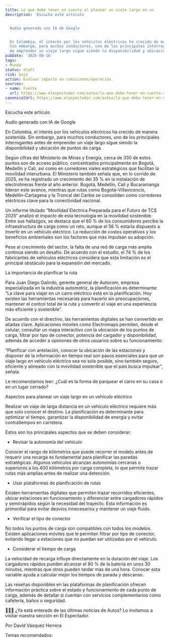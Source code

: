 ```yaml
---
title: Lo que debe tener en cuenta al planear un viaje largo en un
description: 'Escucha este artículo


  Audio generado con IA de Google


  En Colombia, el interés por los vehículos eléctricos ha crecido de manera sostenida.
  Sin embargo, para muchos conductores, uno de los principales interrogantes antes
  de emprender un viaje largo sigue siendo la disponibilidad y ubicación de…'
pubDate: '2025-08-16'
tags:
- Mundo
status: draft
risk: bajo
action: Evaluar impacto en comisiones/operación.
sources:
- name: Fuente
  url: https://www.elespectador.com/autos/lo-que-debe-tener-en-cuenta-al-planear-un-viaje-largo-en-un-carro-electrico/
canonicalUrl: https://www.elespectador.com/autos/lo-que-debe-tener-en-cuenta-al-planear-un-viaje-largo-en-un-carro-electrico/
---
```

Escucha este artículo

Audio generado con IA de Google

En Colombia, el interés por los vehículos eléctricos ha crecido de manera sostenida. Sin embargo, para muchos conductores, uno de los principales interrogantes antes de emprender un viaje largo sigue siendo la disponibilidad y ubicación de puntos de carga.

Según cifras del Ministerio de Minas y Energía, cerca de 330 de estos puntos son de acceso público, concentrados principalmente en Bogotá, Medellín y Cali, así como en corredores viales estratégicos que facilitan la movilidad interurbana. El Ministerio también señala que, en lo corrido de 2025, se ha registrado un crecimiento del 35 % en la instalación de electrolineras frente al año anterior. Bogotá, Medellín, Cali y Bucaramanga lideran este avance, mientras que rutas como Bogotá–Villavicencio, Medellín–Cartagena y la Troncal del Caribe se consolidan como corredores eléctricos clave para la conectividad nacional.

Un informe titulado “Movilidad Eléctrica Preparada para el Futuro de TCS 2025” analizó el impacto de esta tecnología en la movilidad sostenible. Entre sus hallazgos, se destaca que el 60 % de los consumidores percibe la infraestructura de carga como un reto, aunque el 56 % estaría dispuesto a invertir en un vehículo eléctrico. La reducción de costos operativos y los beneficios ambientales son los factores que más impulsan su adopción.

Pese al crecimiento del sector, la falta de una red de carga más amplia continúa siendo un desafío. De acuerdo con el estudio, el 74 % de los fabricantes de vehículos eléctricos considera que esta limitación es el principal obstáculo para la expansión del mercado.

La importancia de planificar la ruta

Para Juan Diego Galindo, gerente general de Autocom, empresa especializada en la industria automotriz, la planificación es determinante: “La clave para viajar en un carro eléctrico está en la planificación. Hoy existen las herramientas necesarias para hacerlo sin preocupaciones, mantener el control total de la ruta y convertir el viaje en una experiencia más eficiente y sostenible”.

De acuerdo con el directivo, las herramientas digitales se han convertido en aliadas clave. Aplicaciones móviles como Electromaps permiten, desde el celular, consultar un mapa interactivo con la ubicación de los puntos de carga, filtrar por tipo de conector, potencia del cargador y disponibilidad, además de acceder a opiniones de otros usuarios sobre su funcionamiento.

“Planificar con antelación, conocer la ubicación de las estaciones y disponer de la información en tiempo real son pasos esenciales para que un viaje largo en vehículo eléctrico sea no solo posible, sino también seguro, eficiente y alineado con la movilidad sostenible que el país busca impulsar”, señala.

Le recomendamos leer: ¿Cuál es la forma de parquear el carro en su casa o en un lugar cerrado?

Aspectos para planear un viaje largo en un vehículo eléctrico

Realizar un viaje de larga distancia en un vehículo eléctrico requiere más que solo conocer el destino. La planificación es determinante para optimizar el tiempo, garantizar la disponibilidad de energía y evitar contratiempos en carretera.

Estos son los principales aspectos que se deben considerar:

- Revisar la autonomía del vehículo

Conocer el rango de kilómetros que puede recorrer el modelo antes de requerir una recarga es fundamental para planificar las paradas estratégicas. Algunos vehículos alcanzan autonomías cercanas o superiores a los 400 kilómetros por carga completa, lo que permite trazar rutas más amplias antes de realizar una detención.

- Usar plataformas de planificación de rutas

Existen herramientas digitales que permiten trazar recorridos eficientes, ubicar estaciones en funcionamiento y diferenciar entre cargadores rápidos y semirrápidos según la necesidad del trayecto. Esta información es primordial para evitar desvíos innecesarios y mantener un viaje fluido.

- Verificar el tipo de conector

No todos los puntos de carga son compatibles con todos los modelos. Existen aplicaciones móviles que le permiten filtrar por tipo de conector, evitando llegar a estaciones que no puedan ser utilizadas por el vehículo.

- Considerar el tiempo de carga

La velocidad de recarga influye directamente en la duración del viaje. Los cargadores rápidos pueden alcanzar el 80 % de la batería en unos 30 minutos, mientras que otros pueden tardar más de una hora. Conocer esta variable ayuda a calcular mejor los tiempos de parada y descanso.

Las reseñas disponibles en las plataformas de planificación ofrecen información práctica sobre el estado y funcionamiento de cada punto de carga, además de detallar si cuentan con servicios complementarios como cafetería, baños o seguridad.

🚗🚗🚗 ¿Ya está enterado de las últimas noticias de Autos? Lo invitamos a visitar nuestra sección en El Espectador.

Por David Vásquez Herrera

Temas recomendados: